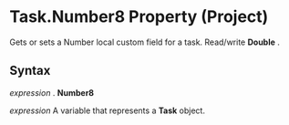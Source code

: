 
# Task.Number8 Property (Project)

Gets or sets a Number local custom field for a task. Read/write  **Double** .


## Syntax

 _expression_ . **Number8**

 _expression_ A variable that represents a **Task** object.

